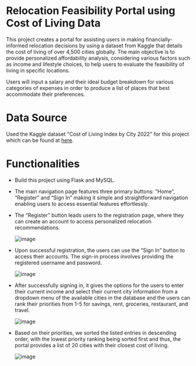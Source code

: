 # Relocation Feasibility Portal using Cost of Living Data

This project creates a portal for assisting users in making financially-informed relocation decisions by using a dataset from Kaggle that details the cost of living of over 4,500 cities globally. The main objective is to provide personalized affordability analysis, considering various factors such as income and lifestyle choices, to help users to evaluate the feasibility of living in specific locations.

Users will input a salary and their ideal budget breakdown for various categories of expenses in order to produce a list of places that best accommodate their preferences.

# Data Source

Used the Kaggle dataset "Cost of Living Index by City 2022" for this project which can be found at [here](https://www.kaggle.com/datasets/kkhandekar/cost-of-living-index-by-city-2022).

# Functionalities

- Build this project using Flask and MySQL.
- The main navigation page features three primary buttons: “Home”, “Register” and “Sign In” making it simple and straightforward navigation enabling users to access essential features effortlessly.
- The “Register” button leads users to the registration page, where they can create an account to access personalized relocation recommendations.


  ![image](https://github.com/SravyaVujjini/Relocation-Feasibility-Portal/assets/121740546/72b5d3f5-ce52-4844-912b-78eea86d730e)
  

- Upon successful registration, the users can use the “Sign In” button to access their accounts. The sign-in process involves providing the registered username and password.
  


  ![image](https://github.com/SravyaVujjini/Relocation-Feasibility-Portal/assets/121740546/3a8bd13c-0a08-4078-9644-bf74671ab76d)



- After successfully signing in, it gives the options for the users to enter their current income and select their current city information from a dropdown menu of the available cities in the database and the users can rank their priorities from 1-5 for savings, rent, groceries, restaurant, and travel.
  


  ![image](https://github.com/SravyaVujjini/Relocation-Feasibility-Portal/assets/121740546/2d628e3e-1544-4b03-9522-9d7c42ca0518)




- Based on their priorities, we sorted the listed entries in descending order, with the lowest priority ranking being sorted first and thus, the portal provides a list of 20 cities with their closest cost of living.



  ![image](https://github.com/SravyaVujjini/Relocation-Feasibility-Portal/assets/121740546/5e5acc05-35e9-4f2e-b404-dca9cb89dc9d)




